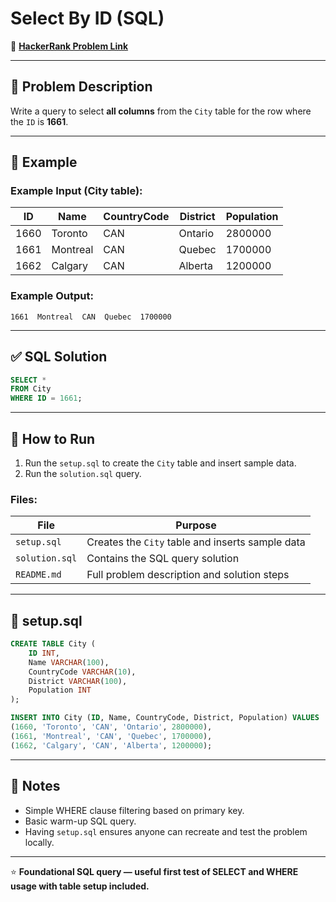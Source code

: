 # Select By ID (SQL)

🔗 **[HackerRank Problem Link](https://www.hackerrank.com/challenges/select-by-id/problem?isFullScreen=true)**

---

## 📖 Problem Description

Write a query to select **all columns** from the `City` table for the row where the `ID` is **1661**.

---

## 📝 Example

### Example Input (City table):

| ID   | Name     | CountryCode | District     | Population |
|------|----------|-------------|--------------|------------|
| 1660 | Toronto  | CAN         | Ontario      | 2800000    |
| 1661 | Montreal | CAN         | Quebec       | 1700000    |
| 1662 | Calgary  | CAN         | Alberta      | 1200000    |

### Example Output:

```text
1661  Montreal  CAN  Quebec  1700000
```

---

## ✅ SQL Solution

```sql
SELECT *
FROM City
WHERE ID = 1661;
```

---

## 🚀 How to Run

1. Run the `setup.sql` to create the `City` table and insert sample data.
2. Run the `solution.sql` query.

### Files:

| File           | Purpose                                    |
|----------------|--------------------------------------------|
| `setup.sql`    | Creates the `City` table and inserts sample data |
| `solution.sql` | Contains the SQL query solution             |
| `README.md`    | Full problem description and solution steps |

---

## 📄 setup.sql

```sql
CREATE TABLE City (
    ID INT,
    Name VARCHAR(100),
    CountryCode VARCHAR(10),
    District VARCHAR(100),
    Population INT
);

INSERT INTO City (ID, Name, CountryCode, District, Population) VALUES
(1660, 'Toronto', 'CAN', 'Ontario', 2800000),
(1661, 'Montreal', 'CAN', 'Quebec', 1700000),
(1662, 'Calgary', 'CAN', 'Alberta', 1200000);
```

---

## 📌 Notes

- Simple WHERE clause filtering based on primary key.
- Basic warm-up SQL query.
- Having `setup.sql` ensures anyone can recreate and test the problem locally.

---

⭐ **Foundational SQL query — useful first test of SELECT and WHERE usage with table setup included.**
